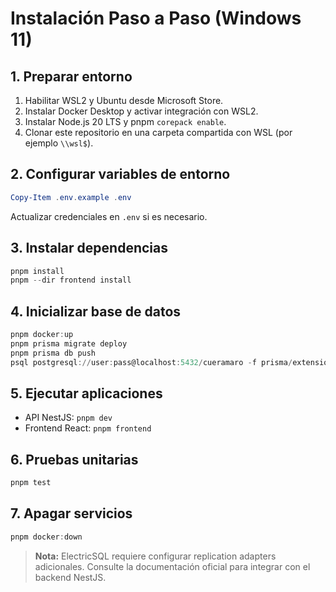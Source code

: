 # Instalación Paso a Paso (Windows 11)

## 1. Preparar entorno

1. Habilitar WSL2 y Ubuntu desde Microsoft Store.
2. Instalar Docker Desktop y activar integración con WSL2.
3. Instalar Node.js 20 LTS y pnpm `corepack enable`.
4. Clonar este repositorio en una carpeta compartida con WSL (por ejemplo `\\wsl$`).

## 2. Configurar variables de entorno

```powershell
Copy-Item .env.example .env
```

Actualizar credenciales en `.env` si es necesario.

## 3. Instalar dependencias

```powershell
pnpm install
pnpm --dir frontend install
```

## 4. Inicializar base de datos

```powershell
pnpm docker:up
pnpm prisma migrate deploy
pnpm prisma db push
psql postgresql://user:pass@localhost:5432/cueramaro -f prisma/extensions.sql
```

## 5. Ejecutar aplicaciones

- API NestJS: `pnpm dev`
- Frontend React: `pnpm frontend`

## 6. Pruebas unitarias

```powershell
pnpm test
```

## 7. Apagar servicios

```powershell
pnpm docker:down
```

> **Nota:** ElectricSQL requiere configurar replication adapters adicionales. Consulte la documentación oficial para integrar con el backend NestJS.
